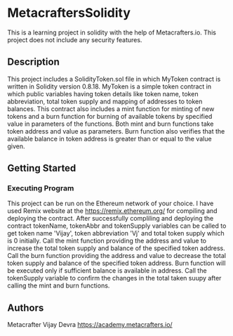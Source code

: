 # MetacraftersSolidity
This is a learning project in solidity with the help of Metacrafters.io. This project does not include any security features.

## Description
This project includes a SolidityToken.sol file in which MyToken contract is written in Solidity version 0.8.18. 
MyToken is a simple token contract in which public variables having token details like token name, token abbreviation, total token supply and mapping of addresses to token balances. This contract also includes a mint function for minting of new tokens and a burn function for burning of available tokens by specified value in parameters of the functions. Both mint and burn functions take token address and value as parameters. Burn function also verifies that the available balance in token address is greater than or equal to the value given.

## Getting Started
### Executing Program
This project can be run on the Ethereum network of your choice. I have used Remix website at the https://remix.ethereum.org/ for compiling and deploying the contract. After successfully compliling and deploying the contract tokenName, tokenAbbr and tokenSupply variables can be called to get token name 'Vijay', token abbreviation 'Vj' and total token supply which is 0 initially. Call the mint function providing the address and value to increase the total token supply and balance of the specified token address. Call the burn function providing the address and value to decrease the total token supply and balance of the specified token address. Burn function will be executed only if sufficient balance is available in address. Call the tokenSupply variable to confirm the changes in the total taken suupy after calling the mint and burn functions.

## Authors
Metacrafter Vijay Devra
https://academy.metacrafters.io/
